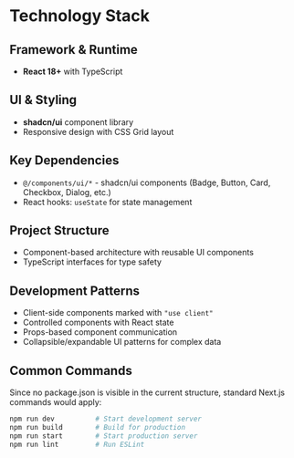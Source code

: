 # Technology Stack

## Framework & Runtime
- **React 18+** with TypeScript

## UI & Styling
- **shadcn/ui** component library
- Responsive design with CSS Grid layout

## Key Dependencies
- `@/components/ui/*` - shadcn/ui components (Badge, Button, Card, Checkbox, Dialog, etc.)
- React hooks: `useState` for state management

## Project Structure
- Component-based architecture with reusable UI components
- TypeScript interfaces for type safety

## Development Patterns
- Client-side components marked with `"use client"`
- Controlled components with React state
- Props-based component communication
- Collapsible/expandable UI patterns for complex data

## Common Commands
Since no package.json is visible in the current structure, standard Next.js commands would apply:
```bash
npm run dev          # Start development server
npm run build        # Build for production
npm run start        # Start production server
npm run lint         # Run ESLint
```
